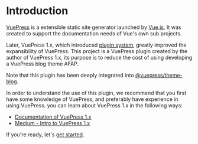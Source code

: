 # Introduction

[VuePress](https://v1.vuepress.vuejs.org) is a extensible static site generator launched by
[Vue.js](https://github.com/vuejs), It was created to support the documentation needs of Vue's own sub projects.

Later, VuePress 1.x, which introduced [plugin system](https://v1.vuepress.vuejs.org/plugin/), greatly improved the
expansibility of VuePress. This project is a VuePress plugin created by the author of VuePress 1.x, its purpose is to
reduce the cost of using developing a VuePress blog theme AFAP.

Note that this plugin has been deeply integrated into
[@vuepress/theme-blog](https://github.com/ulivz/vuepress-theme-blog).

In order to understand the use of this plugin, we recommend that you first have some knowledge of VuePress, and
preferably have experience in using VuePress. you can learn about VuePress 1.x in the following ways:

- [Documentation of VuePress 1.x](https://v1.vuepress.vuejs.org)
- [Medium - Intro to VuePress 1.x](https://medium.com/@_ulivz/intro-to-vuepress-1-x-7e2b7885f95f)

If you're ready, let's [get started](./getting-started.md).
